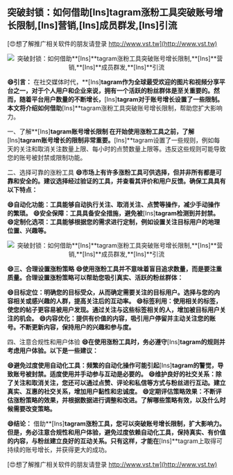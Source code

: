 ## **突破封锁：如何借助**[Ins]**tagram涨粉工具突破账号增长限制,**[Ins]**营销,**[Ins]**成员群发,**[Ins]**引流**

[😍想了解推广相关软件的朋友请登录 http://www.vst.tw](http://www.vst.tw)

 <center><img src="https://vst.tw/MP4/tuiguang/png/3.png" alt="突破封锁：如何借助**[Ins]**tagram涨粉工具突破账号增长限制,**[Ins]**营销,**[Ins]**成员群发,**[Ins]**引流"></center>

**😄引言：**
在社交媒体时代，**[Ins]**tagram作为全球最受欢迎的图片和视频分享平台之一，对于个人用户和企业来说，拥有一个活跃的粉丝群体是至关重要的。然而，随着平台用户数量的不断增长，**[Ins]**tagram对于账号增长设置了一些限制。本文将介绍如何借助**[Ins]**tagram涨粉工具突破账号增长限制，帮助您扩大影响力。

一、了解**[Ins]**tagram账号增长限制
在开始使用涨粉工具之前，了解**[Ins]**tagram账号增长的限制非常重要。**[Ins]**tagram设置了一些规则，例如每天的关注和取消关注数量上限、每小时的点赞数量上限等。违反这些规则可能导致您的账号被封禁或限制功能。

二、选择可靠的涨粉工具
**😄市场上有许多涨粉工具可供选择，但并非所有都是可靠和安全的。建议选择经过验证的工具，并查看其评价和用户反馈。确保工具具有以下特点：**

**😄自动化功能：工具能够自动执行关注、取消关注、点赞等操作，减少手动操作的繁琐。**
**😄安全保障：工具具备安全措施，避免被**[Ins]**tagram检测到并封禁。**
**😄定制化选项：工具能够根据您的需求进行定制，例如设置关注目标用户的地理位置、兴趣等。**

 <center><img src="https://vst.tw/MP4/tuiguang/png/6.png" alt="突破封锁：如何借助**[Ins]**tagram涨粉工具突破账号增长限制,**[Ins]**营销,**[Ins]**成员群发,**[Ins]**引流"></center>

**😄三、合理设置涨粉策略**
**😄使用涨粉工具并不意味着盲目追求数量，而是要注重质量。合理设置涨粉策略可以帮助您吸引真实、活跃的粉丝群体：**

**😄目标定位：明确您的目标受众，从而确定需要关注的目标用户。选择与您的内容相关或感兴趣的人群，提高关注后的互动率。**
**😄标签利用：使用相关的标签，使您的帖子更容易被用户发现。通过关注与这些标签相关的人，增加被目标用户关注的机会。**
**😄内容优化：提供有价值的内容，吸引用户停留并主动关注您的账号。不断更新内容，保持用户的兴趣和参与度。**

四、注意合规性和用户体验
**😄在使用涨粉工具时，务必遵守**[Ins]**tagram的规则并考虑用户体验。以下是一些建议：**

**😄避免过度使用自动化工具：频繁的自动化操作可能引起**[Ins]**tagram的警觉，导致账号被封禁。适度使用并手动参与互动是必要的。**
**😄维护良好的社交关系：除了关注和取消关注，您还可以通过点赞、评论和私信等方式与粉丝进行互动。建立真实、互惠的社交关系，增加用户黏性和忠诚度。**
**😄定期评估策略效果：不断评估涨粉策略的效果，并根据数据进行调整和改进。了解哪些策略有效，以及什么时候需要改变策略。**

**😄结论：**
借助**[Ins]**tagram涨粉工具，您可以突破账号增长限制，扩大影响力。但是，务必注意合规性和用户体验，避免过度依赖自动化工具，保持真实、有价值的内容，与粉丝建立良好的互动关系。只有这样，才能在**[Ins]**tagram上取得可持续的账号增长，并获得更大的成功。

[😍想了解推广相关软件的朋友请登录 http://www.vst.tw](http://www.vst.tw)



